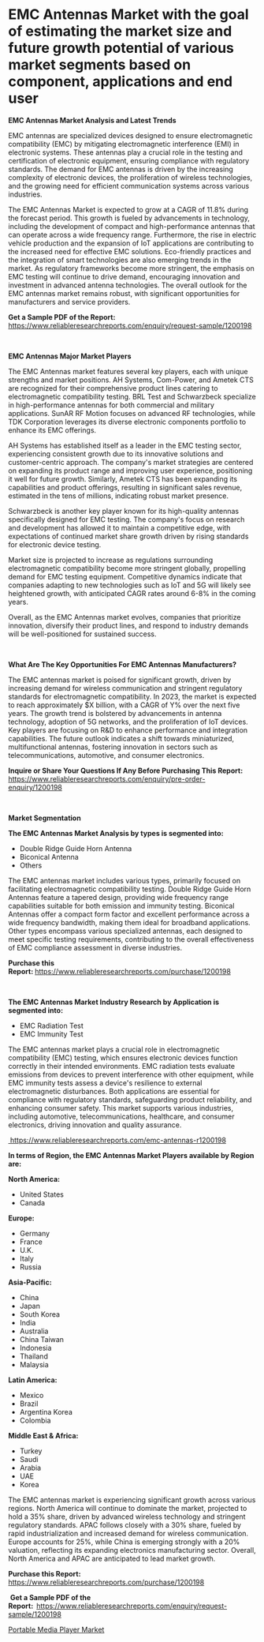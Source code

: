 <p><h1>EMC Antennas Market with the goal of estimating the market size and future growth potential of various market segments based on component, applications and end user</h1></p><p><strong>EMC Antennas Market Analysis and Latest Trends</strong></p>
<p><p>EMC antennas are specialized devices designed to ensure electromagnetic compatibility (EMC) by mitigating electromagnetic interference (EMI) in electronic systems. These antennas play a crucial role in the testing and certification of electronic equipment, ensuring compliance with regulatory standards. The demand for EMC antennas is driven by the increasing complexity of electronic devices, the proliferation of wireless technologies, and the growing need for efficient communication systems across various industries.</p><p>The EMC Antennas Market is expected to grow at a CAGR of 11.8% during the forecast period. This growth is fueled by advancements in technology, including the development of compact and high-performance antennas that can operate across a wide frequency range. Furthermore, the rise in electric vehicle production and the expansion of IoT applications are contributing to the increased need for effective EMC solutions. Eco-friendly practices and the integration of smart technologies are also emerging trends in the market. As regulatory frameworks become more stringent, the emphasis on EMC testing will continue to drive demand, encouraging innovation and investment in advanced antenna technologies. The overall outlook for the EMC antennas market remains robust, with significant opportunities for manufacturers and service providers.</p></p>
<p><strong>Get a Sample PDF of the Report:&nbsp;</strong> <a href="https://www.reliableresearchreports.com/enquiry/request-sample/1200198?utm_campaign=2333&utm_medium=2&utm_source=Github&utm_content=ia&utm_term=10022025&utm_id=emc-antennas">https://www.reliableresearchreports.com/enquiry/request-sample/1200198</a></p>
<p>&nbsp;</p>
<p><strong>EMC Antennas Major Market Players</strong></p>
<p><p>The EMC Antennas market features several key players, each with unique strengths and market positions. AH Systems, Com-Power, and Ametek CTS are recognized for their comprehensive product lines catering to electromagnetic compatibility testing. BRL Test and Schwarzbeck specialize in high-performance antennas for both commercial and military applications. SunAR RF Motion focuses on advanced RF technologies, while TDK Corporation leverages its diverse electronic components portfolio to enhance its EMC offerings.</p><p>AH Systems has established itself as a leader in the EMC testing sector, experiencing consistent growth due to its innovative solutions and customer-centric approach. The company's market strategies are centered on expanding its product range and improving user experience, positioning it well for future growth. Similarly, Ametek CTS has been expanding its capabilities and product offerings, resulting in significant sales revenue, estimated in the tens of millions, indicating robust market presence.</p><p>Schwarzbeck is another key player known for its high-quality antennas specifically designed for EMC testing. The company's focus on research and development has allowed it to maintain a competitive edge, with expectations of continued market share growth driven by rising standards for electronic device testing.</p><p>Market size is projected to increase as regulations surrounding electromagnetic compatibility become more stringent globally, propelling demand for EMC testing equipment. Competitive dynamics indicate that companies adapting to new technologies such as IoT and 5G will likely see heightened growth, with anticipated CAGR rates around 6-8% in the coming years.</p><p>Overall, as the EMC Antennas market evolves, companies that prioritize innovation, diversify their product lines, and respond to industry demands will be well-positioned for sustained success.</p></p>
<p>&nbsp;</p>
<p><strong>What Are The Key Opportunities For EMC Antennas Manufacturers?</strong></p>
<p><p>The EMC antennas market is poised for significant growth, driven by increasing demand for wireless communication and stringent regulatory standards for electromagnetic compatibility. In 2023, the market is expected to reach approximately $X billion, with a CAGR of Y% over the next five years. The growth trend is bolstered by advancements in antenna technology, adoption of 5G networks, and the proliferation of IoT devices. Key players are focusing on R&D to enhance performance and integration capabilities. The future outlook indicates a shift towards miniaturized, multifunctional antennas, fostering innovation in sectors such as telecommunications, automotive, and consumer electronics.</p></p>
<p><strong>Inquire or Share Your Questions If Any Before Purchasing This Report:</strong> <a href="https://www.reliableresearchreports.com/enquiry/pre-order-enquiry/1200198?utm_campaign=2333&utm_medium=2&utm_source=Github&utm_content=ia&utm_term=10022025&utm_id=emc-antennas">https://www.reliableresearchreports.com/enquiry/pre-order-enquiry/1200198</a></p>
<p>&nbsp;</p>
<p><strong>Market Segmentation</strong></p>
<p><strong>The EMC Antennas Market Analysis by types is segmented into:</strong></p>
<p><ul><li>Double Ridge Guide Horn Antenna</li><li>Biconical Antenna</li><li>Others</li></ul></p>
<p><p>The EMC antennas market includes various types, primarily focused on facilitating electromagnetic compatibility testing. Double Ridge Guide Horn Antennas feature a tapered design, providing wide frequency range capabilities suitable for both emission and immunity testing. Biconical Antennas offer a compact form factor and excellent performance across a wide frequency bandwidth, making them ideal for broadband applications. Other types encompass various specialized antennas, each designed to meet specific testing requirements, contributing to the overall effectiveness of EMC compliance assessment in diverse industries.</p></p>
<p><strong>Purchase this Report:&nbsp;</strong><a href="https://www.reliableresearchreports.com/purchase/1200198?utm_campaign=2333&utm_medium=2&utm_source=Github&utm_content=ia&utm_term=10022025&utm_id=emc-antennas">https://www.reliableresearchreports.com/purchase/1200198</a></p>
<p>&nbsp;</p>
<p><strong>The EMC Antennas Market Industry Research by Application is segmented into:</strong></p>
<p><ul><li>EMC Radiation Test</li><li>EMC Immunity Test</li></ul></p>
<p><p>The EMC antennas market plays a crucial role in electromagnetic compatibility (EMC) testing, which ensures electronic devices function correctly in their intended environments. EMC radiation tests evaluate emissions from devices to prevent interference with other equipment, while EMC immunity tests assess a device's resilience to external electromagnetic disturbances. Both applications are essential for compliance with regulatory standards, safeguarding product reliability, and enhancing consumer safety. This market supports various industries, including automotive, telecommunications, healthcare, and consumer electronics, driving innovation and quality assurance.</p></p>
<p><a href="https://www.reliableresearchreports.com/emc-antennas-r1200198?utm_campaign=2333&utm_medium=2&utm_source=Github&utm_content=ia&utm_term=10022025&utm_id=emc-antennas">&nbsp;https://www.reliableresearchreports.com/emc-antennas-r1200198</a></p>
<p><strong>In terms of Region, the EMC Antennas Market Players available by Region are:</strong></p>
<p>
    <p> <strong> North America: </strong>
        <ul>
            <li>United States</li>
            <li>Canada</li>
        </ul>
        </p> 
    <p> <strong> Europe: </strong>
        <ul>
            <li>Germany</li>
            <li>France</li>
            <li>U.K.</li>
            <li>Italy</li>
            <li>Russia</li>
        </ul>
        </p> 
    <p> <strong> Asia-Pacific: </strong>
        <ul>
            <li>China</li>
            <li>Japan</li>
            <li>South Korea</li>
            <li>India</li>
            <li>Australia</li>
            <li>China Taiwan</li>
            <li>Indonesia</li>
            <li>Thailand</li>
            <li>Malaysia</li>
        </ul>
        </p> 
    <p> <strong> Latin America: </strong>
        <ul>
            <li>Mexico</li>
            <li>Brazil</li>
            <li>Argentina Korea</li>
            <li>Colombia</li>
        </ul>
        </p> 
    <p> <strong> Middle East & Africa: </strong>
        <ul>
            <li>Turkey</li>
            <li>Saudi</li>
            <li>Arabia</li>
            <li>UAE</li>
            <li>Korea</li>
        </ul>
    </p>
    </p>
<p><p>The EMC antennas market is experiencing significant growth across various regions. North America will continue to dominate the market, projected to hold a 35% share, driven by advanced wireless technology and stringent regulatory standards. APAC follows closely with a 30% share, fueled by rapid industrialization and increased demand for wireless communication. Europe accounts for 25%, while China is emerging strongly with a 20% valuation, reflecting its expanding electronics manufacturing sector. Overall, North America and APAC are anticipated to lead market growth.</p></p>
<p><strong>Purchase this Report: </strong><a href="https://www.reliableresearchreports.com/purchase/1200198?utm_campaign=2333&utm_medium=2&utm_source=Github&utm_content=ia&utm_term=10022025&utm_id=emc-antennas">https://www.reliableresearchreports.com/purchase/1200198</a></p>
<p>&nbsp;<strong>Get a Sample PDF of the Report:&nbsp;&nbsp;</strong><a href="https://www.reliableresearchreports.com/enquiry/request-sample/1200198?utm_campaign=2333&utm_medium=2&utm_source=Github&utm_content=ia&utm_term=10022025&utm_id=emc-antennas">https://www.reliableresearchreports.com/enquiry/request-sample/1200198</a></p>
<p><strong></strong></p>
<p><p><a href="https://github.com/yankimber90yankim/Market-Research-Report-List-1/blob/main/portable-media-player-market.md?utm_campaign=2333&utm_medium=2&utm_source=Github&utm_content=ia&utm_term=10022025&utm_id=emc-antennas">Portable Media Player Market</a></p></p>